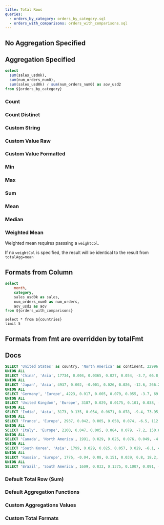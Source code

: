 ```yaml
---
title: Total Rows
queries:
  - orders_by_category: orders_by_category.sql
  - orders_with_comparisons: orders_with_comparisons.sql
---
```



## No Aggregation Specified

<DataTable data={orders_by_category} totalRow=true rowNumbers=true rows=5 search/>


<DataTable data={orders_with_comparisons} totalRow=true rowNumbers=true rows=5 search/>

## Aggregation Specified

```sql orders_all
select 
  sum(sales_usd0k), 
  sum(num_orders_num0),
  sum(sales_usd0k) / sum(num_orders_num0) as aov_usd2
from ${orders_by_category}
```


<DataTable data={orders_by_category} totalRow=true rowNumbers=true rows=5>
  <Column id=month totalAgg="All Months"/>
  <Column id=category totalAgg=countDistinct totalFmt='# "Unique Categories"'/>
  <Column id=sales_usd0k contentType=colorscale totalAgg=sum totalFmt='$000.0,,"M"'/>
  <Column id=num_orders_num0 contentType=colorscale scaleColor=negative totalAgg=sum totalFmt='num0k'/>
  <Column id=aov_usd2 contentType=colorscale scaleColor=info totalAgg="{orders_all[0].aov_usd2}" totalFmt="usd2"/>
</DataTable>

### Count

<DataTable data={orders_with_comparisons} totalRow=true wrapTitles>
  <Column id=month totalAgg=count />
  <Column id=category totalAgg=count />
  <Column id=sales_usd0k totalAgg=count />
  <Column id=num_orders_num0 scaleColor=negative totalAgg=count />
  <Column id=aov_usd2 scaleColor=info totalAgg=count />
  <Column id=prev_sales_usd0k totalAgg=count />
  <Column id=prev_num_orders_num0 scaleColor=negative totalAgg=count />  
  <Column id=prev_aov_usd2 scaleColor=info totalAgg=count />
  <Column id=sales_change_pct0 scaleColor=positive totalAgg=count />
  <Column id=num_orders_change_pct0 scaleColor=positive totalAgg=count />
  <Column id=aov_change_pct0 scaleColor=positive totalAgg=count />
</DataTable>

### Count Distinct

<DataTable data={orders_with_comparisons} totalRow=true>
  <Column id=month totalAgg=countDistinct/>
  <Column id=category totalAgg=countDistinct/>
  <Column id=sales_usd0k totalAgg=countDistinct/>
  <Column id=num_orders_num0 totalAgg=countDistinct/>
  <Column id=aov_usd2 totalAgg=countDistinct/>
  <Column id=prev_sales_usd0k totalAgg=countDistinct/>
  <Column id=prev_num_orders_num0 totalAgg=countDistinct/>
  <Column id=prev_aov_usd2 totalAgg=countDistinct/>
  <Column id=sales_change_pct0 totalAgg=countDistinct/>
  <Column id=num_orders_change_pct0 totalAgg=countDistinct/>
  <Column id=aov_change_pct0 totalAgg=countDistinct/>
</DataTable>

### Custom String

<DataTable data={orders_with_comparisons} totalRow=true>
  <Column id=month totalAgg="All Months"/>
  <Column id=category totalAgg="All Categories"/>
  <Column id=sales_usd0k totalAgg="All Sales"/>
  <Column id=num_orders_num0 totalAgg="All Orders"/>
  <Column id=aov_usd2 totalAgg="All AOV"/>
  <Column id=prev_sales_usd0k totalAgg="All Previous Sales"/>
  <Column id=prev_num_orders_num0 totalAgg="All Previous Orders"/>
  <Column id=prev_aov_usd2 totalAgg="All Previous AOV"/>
  <Column id=sales_change_pct0 totalAgg="All Sales Change"/>
  <Column id=num_orders_change_pct0 totalAgg="All Orders Change"/>
  <Column id=aov_change_pct0 totalAgg="All AOV Change"/>
</DataTable>

### Custom Value Raw

<DataTable data={orders_with_comparisons} totalRow=true>
  <Column id=month totalAgg="{orders_with_comparisons[0].month}"/>
  <Column id=category totalAgg="{orders_with_comparisons[0].category}"/>
  <Column id=sales_usd0k totalAgg="{orders_with_comparisons[0].sales_usd0k}"/>
  <Column id=num_orders_num0 totalAgg="{orders_with_comparisons[0].num_orders_num0}"/>
  <Column id=aov_usd2 totalAgg="{orders_with_comparisons[0].aov_usd2}"/>
  <Column id=prev_sales_usd0k totalAgg="{orders_with_comparisons[0].prev_sales_usd0k}"/>
  <Column id=prev_num_orders_num0 totalAgg="{orders_with_comparisons[0].prev_num_orders_num0}"/>
  <Column id=prev_aov_usd2 totalAgg="{orders_with_comparisons[0].prev_aov_usd2}"/>
  <Column id=sales_change_pct0 totalAgg="{orders_with_comparisons[0].sales_change_pct0}"/>
  <Column id=num_orders_change_pct0 totalAgg="{orders_with_comparisons[0].num_orders_change_pct0}"/>
  <Column id=aov_change_pct0 totalAgg="{orders_with_comparisons[0].aov_change_pct0}"/>
</DataTable>

### Custom Value Formatted

<DataTable data={orders_with_comparisons} totalRow=true>
  <Column id=month totalAgg={orders_with_comparisons[0].month} totalFmt="yyyy-mm-dd"/>
  <Column id=category totalAgg={orders_with_comparisons[0].category} />
  <Column id=sales_usd0k totalAgg={orders_with_comparisons[0].sales_usd0k} totalFmt='usd0k'/>
  <Column id=num_orders_num0 totalAgg={orders_with_comparisons[0].num_orders_num0}/>
  <Column id=aov_usd2 totalAgg={orders_with_comparisons[0].aov_usd2} totalFmt='usd2'/>
  <Column id=prev_sales_usd0k totalAgg={orders_with_comparisons[0].prev_sales_usd0k} totalFmt='usd0k'/>
  <Column id=prev_num_orders_num0 totalAgg={orders_with_comparisons[0].prev_num_orders_num0}/>
  <Column id=prev_aov_usd2 totalAgg={orders_with_comparisons[0].prev_aov_usd2} totalFmt='usd2'/>
  <Column id=sales_change_pct0 totalAgg={orders_with_comparisons[0].sales_change_pct0} totalFmt='pct0'/>
  <Column id=num_orders_change_pct0 totalAgg={orders_with_comparisons[0].num_orders_change_pct0} totalFmt='pct0'/>
  <Column id=aov_change_pct0 totalAgg={orders_with_comparisons[0].aov_change_pct0} totalFmt='pct0'/>
</DataTable>

### Min

<DataTable data={orders_with_comparisons} totalRow=true>
  <Column id=month totalAgg=min/>
  <Column id=category totalAgg=min/>
  <Column id=sales_usd0k totalAgg=min/>
  <Column id=num_orders_num0 totalAgg=min/>
  <Column id=aov_usd2 totalAgg=min/>
  <Column id=prev_sales_usd0k totalAgg=min/>
  <Column id=prev_num_orders_num0 totalAgg=min/>
  <Column id=prev_aov_usd2 totalAgg=min/>
  <Column id=sales_change_pct0 totalAgg=min/>
  <Column id=num_orders_change_pct0 totalAgg=min/>
  <Column id=aov_change_pct0 totalAgg=min/>
</DataTable>

### Max

<DataTable data={orders_with_comparisons} totalRow=true>
  <Column id=month totalAgg=max/>
  <Column id=category totalAgg=max/>
  <Column id=sales_usd0k totalAgg=max/>
  <Column id=num_orders_num0 totalAgg=max/>
  <Column id=aov_usd2 totalAgg=max/>
  <Column id=prev_sales_usd0k totalAgg=max/>
  <Column id=prev_num_orders_num0 totalAgg=max/>
  <Column id=prev_aov_usd2 totalAgg=max/>
  <Column id=sales_change_pct0 totalAgg=max/>
  <Column id=num_orders_change_pct0 totalAgg=max/>
  <Column id=aov_change_pct0 totalAgg=max/>
</DataTable>

### Sum

<DataTable data={orders_with_comparisons} totalRow=true>
  <Column id=month totalAgg=sum/>
  <Column id=category totalAgg=sum/>
  <Column id=sales_usd0k totalAgg=sum/>
  <Column id=num_orders_num0 totalAgg=sum/>
  <Column id=aov_usd2 totalAgg=sum/>
  <Column id=prev_sales_usd0k totalAgg=sum/>
  <Column id=prev_num_orders_num0 totalAgg=sum/>
  <Column id=prev_aov_usd2 totalAgg=sum/>
  <Column id=sales_change_pct0 totalAgg=sum/>
  <Column id=num_orders_change_pct0 totalAgg=sum/>
  <Column id=aov_change_pct0 totalAgg=sum/>
</DataTable>

### Mean

<DataTable data={orders_with_comparisons} totalRow=true>
  <Column id=month totalAgg=mean/>
  <Column id=category totalAgg=mean/>
  <Column id=sales_usd0k totalAgg=mean/>
  <Column id=num_orders_num0 totalAgg=mean/>
  <Column id=aov_usd2 totalAgg=mean/>
  <Column id=prev_sales_usd0k totalAgg=mean/>
  <Column id=prev_num_orders_num0 totalAgg=mean/>
  <Column id=prev_aov_usd2 totalAgg=mean/>
  <Column id=sales_change_pct0 totalAgg=mean/>
  <Column id=num_orders_change_pct0 totalAgg=mean/>
  <Column id=aov_change_pct0 totalAgg=mean/>
</DataTable>

### Median

<DataTable data={orders_with_comparisons} totalRow=true>
  <Column id=month totalAgg=median/>
  <Column id=category totalAgg=median/>
  <Column id=sales_usd0k totalAgg=median/>
  <Column id=num_orders_num0 totalAgg=median/>
  <Column id=aov_usd2 totalAgg=median/>
  <Column id=prev_sales_usd0k totalAgg=median/>
  <Column id=prev_num_orders_num0 totalAgg=median/>
  <Column id=prev_aov_usd2 totalAgg=median/>
  <Column id=sales_change_pct0 totalAgg=median/>
  <Column id=num_orders_change_pct0 totalAgg=median/>
  <Column id=aov_change_pct0 totalAgg=median/>
</DataTable>

### Weighted Mean
Weighted mean requires passsing a `weightCol`.

If no `weightCol` is specified, the result will be identical to the result from `totalAgg=mean`

<DataTable data={orders_with_comparisons} totalRow=true>
  <Column id=month totalAgg="Weighted Mean"/>
  <Column id=category totalAgg=""/>
  <Column id=sales_usd0k totalAgg=weightedMean weightCol=sales_usd0k/>
  <Column id=num_orders_num0 totalAgg=weightedMean weightCol=sales_usd0k/>
  <Column id=aov_usd2 totalAgg=weightedMean weightCol=sales_usd0k/>
  <Column id=prev_sales_usd0k totalAgg=weightedMean weightCol=sales_usd0k/>
  <Column id=prev_num_orders_num0 totalAgg=weightedMean weightCol=sales_usd0k/>
  <Column id=prev_aov_usd2 totalAgg=weightedMean weightCol=sales_usd0k/>
  <Column id=sales_change_pct0 totalAgg=weightedMean weightCol=sales_usd0k/>
  <Column id=num_orders_change_pct0 totalAgg=weightedMean weightCol=sales_usd0k/>
  <Column id=aov_change_pct0 totalAgg=weightedMean weightCol=sales_usd0k/>
</DataTable>


## Formats from Column

```sql no_tags
select 
    month,
    category,
    sales_usd0k as sales,
    num_orders_num0 as num_orders,
    aov_usd2 as aov
from ${orders_with_comparisons}
```

```country_example
select * from ${countries}
limit 5
```

<DataTable data={country_example} totalRow=true rows=5>
  <Column id=country/>
  <Column id=gdp_usd totalAgg=sum/>
  <Column id=gdp_growth totalAgg=weightedMean weightCol=gdp_usd fmt='pct2'/>
  <Column id=population totalAgg=mean fmt='#,##0"M"'/>
</DataTable>

<DataTable data={no_tags} totalRow=true rowNumbers=true>
  <Column id=month totalAgg=countDistinct />
  <Column id=category totalAgg=countDistinct/>
  <Column id=sales totalAgg=sum fmt='usd0'/>
  <Column id=num_orders totalAgg=sum/>
  <Column id=aov totalAgg=sum fmt='usd1'/>
</DataTable>

## Formats from fmt are overridden by totalFmt


<DataTable data={no_tags} totalRow=true>
    <Column id=month totalAgg=countDistinct />
    <Column id=category totalAgg=countDistinct/>
    <Column id=sales totalAgg=sum fmt=usd0 totalFmt='#'/>
    <Column id=num_orders totalAgg=sum fmt='#.0' totalFmt='num0k'/>
    <Column id=aov totalAgg=sum fmt='usd1' totalFmt='usd2'/>
</DataTable>

## Docs

```sql countries
SELECT 'United States' as country, 'North America' as continent, 22996 as gdp_usd, 0.017 as gdp_growth, 0.025 as interest_rate, 0.085 as inflation_rate, 0.037 as jobless_rate, -16.7 as gov_budget, 137.2 as debt_to_gdp, -3.6 as current_account, 332.4 as population
UNION ALL
SELECT 'China', 'Asia', 17734, 0.004, 0.0365, 0.027, 0.054, -3.7, 66.8, 1.8, 1412.6
UNION ALL
SELECT 'Japan', 'Asia', 4937, 0.002, -0.001, 0.026, 0.026, -12.6, 266.2, 3.2, 125.31
UNION ALL
SELECT 'Germany', 'Europe', 4223, 0.017, 0.005, 0.079, 0.055, -3.7, 69.3, 7.4, 83.16
UNION ALL
SELECT 'United Kingdom', 'Europe', 3187, 0.029, 0.0175, 0.101, 0.038, -6, 95.9, -2.6, 67.53
UNION ALL
SELECT 'India', 'Asia', 3173, 0.135, 0.054, 0.0671, 0.078, -9.4, 73.95, -1.7, 1380
UNION ALL
SELECT 'France', 'Europe', 2937, 0.042, 0.005, 0.058, 0.074, -6.5, 112.9, 0.4, 67.63
UNION ALL
SELECT 'Italy', 'Europe', 2100, 0.047, 0.005, 0.084, 0.079, -7.2, 150.8, 2.5, 59.24
UNION ALL
SELECT 'Canada', 'North America', 1991, 0.029, 0.025, 0.076, 0.049, -4.7, 117.8, 0.1, 38.44
UNION ALL
SELECT 'South Korea', 'Asia', 1799, 0.029, 0.025, 0.057, 0.029, -6.1, 42.6, 3.5, 51.74
UNION ALL
SELECT 'Russia', 'Europe', 1776, -0.04, 0.08, 0.151, 0.039, 0.8, 18.2, 6.8, 145.55
UNION ALL
SELECT 'Brazil', 'South America', 1609, 0.032, 0.1375, 0.1007, 0.091, -4.5, 80.27, -1.8, 213.32
```

### Default Total Row (Sum)

<DataTable data={countries} totalRow=true rows=5 wrapTitles=true />

### Default Aggregation Functions

<DataTable data={countries} totalRow=true rows=5>
  <Column id=country/>
  <Column id=gdp_usd totalAgg=sum/>
  <Column id=gdp_growth totalAgg=mean fmt='pct2'/>
  <Column id=population totalAgg=sum fmt='#,##0"M"'/>
</DataTable>

### Custom Aggregations Values

<DataTable data={countries} totalRow=true rows=5>
  <Column id=country totalAgg="Just the USA"/>
  <Column id=gdp_usd totalAgg={countries[0].gdp_usd} totalFmt=usd/>
</DataTable>

### Custom Total Formats

<DataTable data={countries} totalRow=true rows=5 wrapTitles>
  <Column id=country totalAgg="All Countries"/>
  <Column id=continent totalAgg=countDistinct totalFmt='# "Unique continents"'/>
  <Column id=gdp_usd totalAgg=sum fmt='$#,##0"B"' totalFmt='$#,##0.0,"T"'/>
  <Column id=gdp_growth totalAgg=mean fmt='pct2' totalFmt='pct1'/>
  <Column id=interest_rate totalAgg=mean fmt='pct2' totalFmt='pct1' wrapTitle=false/>
  <Column id=inflation_rate totalAgg=mean fmt='pct2' totalFmt='pct1'/>
  <Column id=jobless_rate totalAgg=mean fmt='pct0'/>
  <Column id=gov_budget totalAgg=mean fmt='0.0"%"'/>
  <Column id=debt_to_gdp totalAgg=mean fmt='0"%"'/>
  <Column id=current_account totalAgg=mean fmt='0.0"%"'/>
  <Column id=population totalAgg=sum fmt='#,##0"M"'/>
</DataTable>